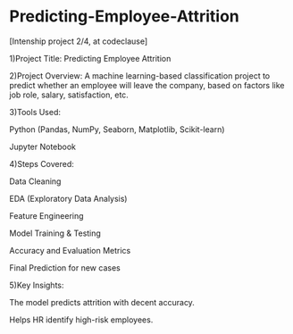 # Predicting-Employee-Attrition

[Intenship project 2/4, at codeclause]

1)Project Title:
Predicting Employee Attrition

2)Project Overview:
A machine learning-based classification project to predict whether an employee will leave the company, based on factors like job role, salary, satisfaction, etc.

3)Tools Used:

Python (Pandas, NumPy, Seaborn, Matplotlib, Scikit-learn)

Jupyter Notebook

4)Steps Covered:

Data Cleaning

EDA (Exploratory Data Analysis)

Feature Engineering

Model Training & Testing

Accuracy and Evaluation Metrics

Final Prediction for new cases

5)Key Insights:

The model predicts attrition with decent accuracy.

Helps HR identify high-risk employees.
